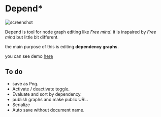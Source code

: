# Depend*


![screenshot](https://i.imgur.com/UMlgpoU.png)

Depend is tool for node graph editing like _Free mind._ it is inspaired by _Free mind_ but little bit different.

the main purpose of this is editing __dependency graphs__.

you can see demo [here](https://depend-3c524.firebaseapp.com/)

## To do

* save as Png.
* Activate / deactivate toggle.
* Evaluate and sort by dependency.
* publish graphs and make public URL.
* Serialize
* Auto save without document name.
